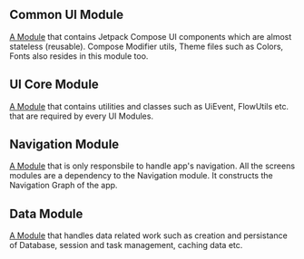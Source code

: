 ## Common UI Module

[A Module](https://github.com/kasem-sm/SlimeKT/tree/dev/common-ui) that contains Jetpack Compose UI components which are almost stateless (reusable). Compose Modifier utils, Theme files such as Colors, Fonts also resides in this module too.

## UI Core Module

[A Module](https://github.com/kasem-sm/SlimeKT/tree/dev/ui-core) that contains utilities and classes such as UiEvent, FlowUtils etc. that are required by every UI Modules.

## Navigation Module

[A Module](https://github.com/kasem-sm/SlimeKT/tree/dev/navigation) that is only responsbile to handle app's navigation. All the screens modules are a dependency to the Navigation module. It constructs the Navigation Graph of the app.

## Data Module

[A Module](https://github.com/kasem-sm/SlimeKT/tree/dev/data) that handles data related work such as creation and persistance of Database, session and task management, caching data etc.

